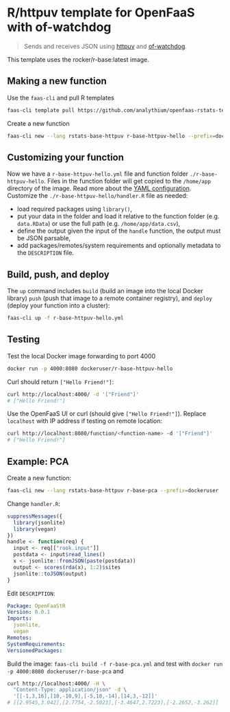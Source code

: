 # R/httpuv template for OpenFaaS with of-watchdog

> Sends and receives JSON using [httpuv]( https://CRAN.R-project.org/package=httpuv)
> and [of-watchdog](https://github.com/openfaas/of-watchdog).

This template uses the rocker/r-base:latest image.

## Making a new function

Use the `faas-cli` and pull R templates

```bash
faas-cli template pull https://github.com/analythium/openfaas-rstats-templates
```

Create a new function

```bash
faas-cli new --lang rstats-base-httpuv r-base-httpuv-hello --prefix=dockeruser
```

## Customizing your function

Now we have a `r-base-httpuv-hello.yml` file and function folder `./r-base-httpuv-hello`.
Files in the function folder will get copied to the `/home/app` directory of the image.
Read more about the [YAML configuration](https://docs.openfaas.com/reference/yaml/).
Customize the `./r-base-httpuv-hello/handler.R` file as needed:

- load required packages using `library()`,
- put your data in the folder and load it relative to the function folder (e.g. `data.RData`) or use the full path (e.g. `/home/app/data.csv`),
- define the output given the input of the `handle` function, the output must be JSON parsable,
- add packages/remotes/system requirements and optionally metadata to the `DESCRIPTION` file.

## Build, push, and deploy

The `up` command includes `build` (build an image into the local Docker library)
`push` (push that image to a remote container registry),
and `deploy` (deploy your function into a cluster):

```bash
faas-cli up -f r-base-httpuv-hello.yml
```

## Testing

Test the local Docker image forwarding to port 4000

```bash
docker run -p 4000:8080 dockeruser/r-base-httpuv-hello
```

Curl should return `["Hello Friend!"]`:

```bash
curl http://localhost:4000/ -d '["Friend"]'
# ["Hello Friend!"]
```

Use the OpenFaaS UI or curl (should give `["Hello Friend!"]`).
Replace `localhost` with IP address if testing on remote location:

```bash
curl http://localhost:8080/function/<function-name> -d '["Friend"]'
# ["Hello Friend!"]
```

## Example: PCA

Create a new function:

```bash
faas-cli new --lang rstats-base-httpuv r-base-pca --prefix=dockeruser
```

Change `handler.R`:

```R
suppressMessages({
  library(jsonlite)
  library(vegan)
})
handle <- function(req) {
  input <- req[["rook.input"]]
  postdata <- input$read_lines()
  x <- jsonlite::fromJSON(paste(postdata))
  output <- scores(rda(x), 1:2)$sites
  jsonlite::toJSON(output)
}
```

Edit `DESCRIPTION`:

```yaml
Package: OpenFaaStR
Version: 0.0.1
Imports:
  jsonlite,
  vegan
Remotes:
SystemRequirements:
VersionedPackages:
```

Build the image: `faas-cli build -f r-base-pca.yml` and
test with `docker run -p 4000:8080 dockeruser/r-base-pca` and

```bash
curl http://localhost:4000/ -H \
  "Content-Type: application/json" -d \
  '[[-1,3,16],[10,-10,9],[-5,10,-14],[14,3,-12]]'
# [[2.9545,3.042],[2.7754,-2.5023],[-3.4647,2.7223],[-2.2652,-3.262]]
```
